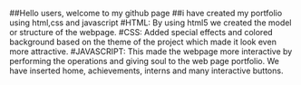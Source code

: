 ##Hello users, welcome to my github page
##i have created my portfolio using html,css and javascript
#HTML:
    By using html5 we created the model or structure of the webpage.
#CSS:
    Added special effects and colored background based on the theme of the project which made it look even more attractive.
#JAVASCRIPT:
    This made the webpage more interactive by performing the operations and giving soul to the web page portfolio. We have inserted home, achievements, interns and many interactive buttons.
